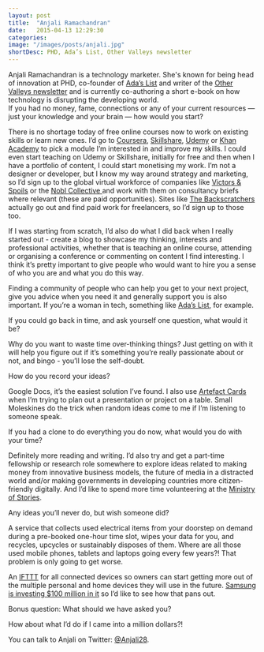 ```yaml
---
layout: post
title:  "Anjali Ramachandran"
date:   2015-04-13 12:29:30
categories: 
image: "/images/posts/anjali.jpg"
shortDesc: PHD, Ada’s List, Other Valleys newsletter
---
```


<div class="intro">
  Anjali Ramachandran is a technology marketer. She's known for being head of innovation at PHD, co-founder of <a href="http://adaslist.co/">Ada’s List</a> and writer of the <a href="http://tinyletter.com/anjali28/">Other Valleys newsletter</a>  and is currently co-authoring a short e-book on how technology is disrupting the developing world.
</div>

<div class="question">
    If you had no money, fame, connections or any of your current resources — just your knowledge and your brain — how would you start?
</div>

<div class="answer">
  <p>
    There is no shortage today of free online courses now to work on existing skills or learn new ones. I’d go to <a href="https://www.coursera.org/">Coursera</a>, <a href="http://www.skillshare.com/">Skillshare</a>, <a href="https://www.udemy.com/">Udemy</a> or <a href="https://www.khanacademy.org/">Khan Academy</a> to pick a module I’m interested in and improve my skills. I could even start teaching on Udemy or Skillshare, initially for free and then when I have a portfolio of content, I could start monetising my work. I’m not a designer or developer, but I know my way around strategy and marketing, so I’d sign up to the global virtual workforce of companies like <a href="http://www.victorsandspoils.com/#/community">Victors &amp; Spoils</a> or the <a href="http://www.nobl.io/">Nobl Collective </a>and work with them on consultancy briefs where relevant (these are paid opportunities). Sites like <a href="http://thebackscratchers.com/">The Backscratchers</a> actually go out and find paid work for freelancers, so I’d sign up to those too. <br />
  </p>

  <p>
    If I was starting from scratch, I’d also do what I did back when I really started out - create a blog to showcase my thinking, interests and professional activities, whether that is teaching an online course, attending or organising a conference or commenting on content I find interesting. I think it’s pretty important to give people who would want to hire you a sense of who you are and what you do this way. <br />
  </p>

  <p>
    Finding a community of people who can help you get to your next project, give you advice when you need it and generally support you is also important. If you’re a woman in tech, something like <a href="http://adaslist.co/">Ada’s List</a>, for example. 
  </p>
</div>

<div class="question">
    If you could go back in time, and ask yourself one question, what would it be?
</div>

<div class="answer">
  <p>
    Why do you want to waste time over-thinking things? Just getting on with it will help you figure out if it’s something you’re really passionate about or not, and bingo - you’ll lose the self-doubt.
  </p>
</div>
<div class="question">How do you record your ideas?</div>

<div class="answer">
  <p>
    Google Docs, it’s the easiest solution I’ve found. I also use <a href="http://artefactshop.com/">Artefact Cards</a> when I’m trying to plan out a presentation or project on a table. Small Moleskines do the trick when random ideas come to me if I’m listening to someone speak.
  </p>
</div>

<div class="question">
    If you had a clone to do everything you do now, what would you do with your time?
</div>

<div class="answer">
  <p>
    Definitely more reading and writing. I’d also try and get a part-time fellowship or research role somewhere to explore ideas related to making money from innovative business models, the future of media in a distracted world and/or making governments in developing countries more citizen-friendly digitally. And I’d like to spend more time volunteering at the <a href="http://www.ministryofstories.org/">Ministry of Stories</a>.
  </p>
</div>

<div class="question">
    Any ideas you’ll never do, but wish someone did?
</div>

<div class="answer">
  <p>
    A service that collects used electrical items from your doorstep on demand during a pre-booked one-hour time slot, wipes your data for you, and recycles, upcycles or sustainably disposes of them. Where are all  those used mobile phones, tablets and laptops going every few years?! That problem is only going to get worse.
  </p>
  <p>
    An <a href="https://ifttt.com/">IFTTT</a> for all connected devices so owners can start getting more out of the multiple personal and home devices they will use in the future. <a href="http://www.fastcompany.com/3041104/app-economy/samsungs-100-million-internet-of-things-bet-is-even-crazier-than-you-think">Samsung is investing $100 million in it</a> so I’d like to see how that pans out. <br />
  </p>

</div>
<div class="question">
  Bonus question: What should we have asked you?
</div>

<div class="answer">
  <p>How about what I’d do if I came into a million dollars?!</p>
</div>

<p>You can talk to Anjali on Twitter: <a href="https://twitter.com/Anjali28">@Anjali28</a>.</p>